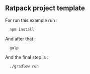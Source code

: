 Ratpack project template
-----------------------------


For run this example run :
```
  npm install
```

And after that :
```
  gulp
```

And the final step is :
```
  ./gradlew run
```
